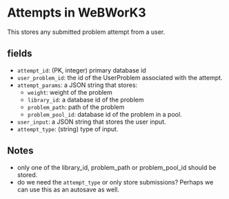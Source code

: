 # Attempts in WeBWorK3

This stores any submitted problem attempt from a user.

## fields

- `attempt_id`: (PK, integer) primary database id
- `user_problem_id`: the id of the UserProblem associated with the attempt.
- `attempt_params`: a JSON string that stores:
  - `weight`: weight of the problem
  - `library_id`: a database id of the problem
  - `problem_path`: path of the problem
  - `problem_pool_id`: database id of the problem in a pool.
- `user_input`: a JSON string that stores the user input.
- `attempt_type`: (string) type of input.

## Notes

- only one of the library_id, problem_path or problem_pool_id should be stored.
- do we need the `attempt_type` or only store submissions? Perhaps we can use this
  as an autosave as well.
